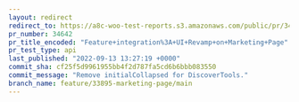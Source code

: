 ```yaml
---
layout: redirect
redirect_to: https://a8c-woo-test-reports.s3.amazonaws.com/public/pr/34642/api/index.html
pr_number: 34642
pr_title_encoded: "Feature+integration%3A+UI+Revamp+on+Marketing+Page"
pr_test_type: api
last_published: "2022-09-13 13:27:19 +0000"
commit_sha: cf25f5d9961955bb4f2d787fa5cd6b6bbb083550
commit_message: "Remove initialCollapsed for DiscoverTools."
branch_name: feature/33895-marketing-page/main
---
```

